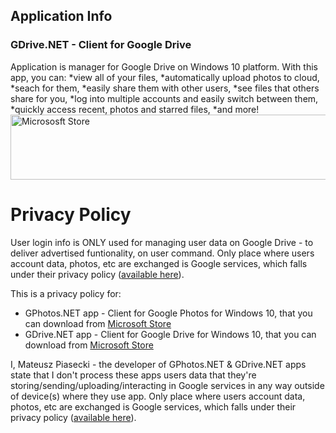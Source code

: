 ## Application Info

### GDrive.NET - Client for Google Drive
Application is manager for Google Drive on Windows 10 platform.
With this app, you can:
*view all of your files,
*automatically upload photos to cloud,
*seach for them,
*easily share them with other users,
*see files that others share for you,
*log into multiple accounts and easily switch between them,
*quickly access recent, photos and starred files,
*and more!
<a href='//www.microsoft.com/store/apps/9NBLGGH3RM3R?cid=storebadge&ocid=badge'><img src='https://assets.windowsphone.com/85864462-9c82-451e-9355-a3d5f874397a/English_get-it-from-MS_InvariantCulture_Default.png' alt='Micrososft Store' style='width: 2184px; height: 104px;'/></a>
# Privacy Policy
User login info is ONLY used for managing user data on Google Drive - to deliver advertised funtionality, on user command. Only place where users account data, photos, etc are exchanged is Google services, which falls under their privacy policy ([available here](https://policies.google.com/privacy)).

This is a privacy policy for:
- GPhotos.NET app - Client for Google Photos for Windows 10, that you can download from [Microsoft Store](https://www.microsoft.com/store/apps/9PF3WBGM9T14)
- GDrive.NET app - Client for Google Drive for Windows 10, that you can download from [Microsoft Store](https://www.microsoft.com/store/apps/9NBLGGH3RM3R)

I, Mateusz Piasecki - the developer of GPhotos.NET & GDrive.NET apps state that I don't process these apps users data that they're storing/sending/uploading/interacting in Google services in any way outside of device(s) where they use app. Only place where users account data, photos, etc are exchanged is Google services, which falls under their privacy policy ([available here](https://policies.google.com/privacy)).
